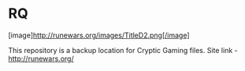 RQ
==

[image]http://runewars.org/images/TitleD2.png[/image]

This repository is a backup location for Cryptic Gaming files.
Site link - http://runewars.org/
